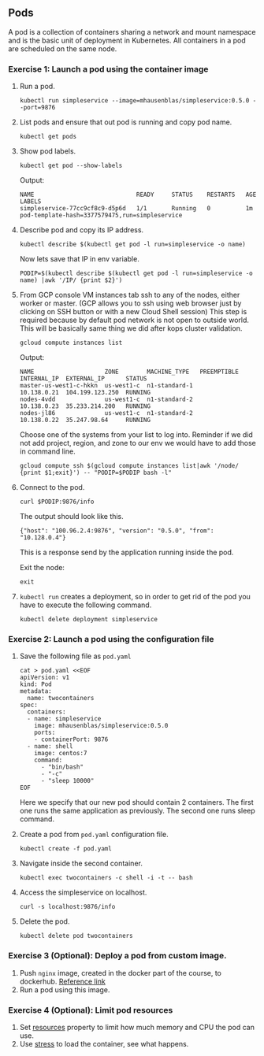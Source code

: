## Pods

A pod is a collection of containers sharing a network and mount namespace and is the basic unit of deployment in Kubernetes. All containers in a pod are scheduled on the same node.

### Exercise 1: Launch a pod using the container image

1. Run a pod.
    ```console
    kubectl run simpleservice --image=mhausenblas/simpleservice:0.5.0 --port=9876
    ```

1. List pods and ensure that out pod is running and copy pod name.
    ```console
    kubectl get pods
    ```

1. Show pod labels.
    ```console
    kubectl get pod --show-labels
    ```

    Output:
    ```
    NAME                             READY     STATUS    RESTARTS   AGE       LABELS
    simpleservice-77cc9cf8c9-d5p6d   1/1       Running   0          1m        pod-template-hash=3377579475,run=simpleservice
    ```

1. Describe pod and copy its IP address.
    ```console
    kubectl describe $(kubectl get pod -l run=simpleservice -o name)
    ```

    Now lets save that IP in env variable.
    ```shell
    PODIP=$(kubectl describe $(kubectl get pod -l run=simpleservice -o name) |awk '/IP/ {print $2}')
    ```

1. From GCP console VM instances tab ssh to any of the nodes, either worker or master. (GCP allows you to ssh using web browser just by clicking on SSH button or with a new Cloud Shell session) This step is required because by default pod network is not open to outside world. This will be basically same thing we did after kops cluster validation.

    ```console
    gcloud compute instances list
    ```

    Output:
    ```console
    NAME                    ZONE        MACHINE_TYPE   PREEMPTIBLE  INTERNAL_IP  EXTERNAL_IP      STATUS
    master-us-west1-c-hkkn  us-west1-c  n1-standard-1               10.138.0.21  104.199.123.250  RUNNING
    nodes-4vdd              us-west1-c  n1-standard-2               10.138.0.23  35.233.214.200   RUNNING
    nodes-jl86              us-west1-c  n1-standard-2               10.138.0.22  35.247.98.64     RUNNING
    ```

    Choose one of the systems from your list to log into. Reminder if we did not add project, region, and zone to our env we would have to add those in command line.

    ```shell
    gcloud compute ssh $(gcloud compute instances list|awk '/node/ {print $1;exit}') -- "PODIP=$PODIP bash -l"
    ```

1. Connect to the pod.
    ```shell
    curl $PODIP:9876/info
    ```
    The output should look like this.
    ```shell
    {"host": "100.96.2.4:9876", "version": "0.5.0", "from": "10.128.0.4"}
    ```
    This is a response send by the application running inside the pod.

    Exit the node:
    ```console
    exit
    ```

1. `kubectl run` creates a deployment, so in order to get rid of the pod you have to execute the following command.
    ```console
    kubectl delete deployment simpleservice
    ```

### Exercise 2: Launch a pod using the configuration file

1. Save the following file as `pod.yaml`
    ```console
    cat > pod.yaml <<EOF
    apiVersion: v1
    kind: Pod
    metadata:
      name: twocontainers
    spec:
      containers:
      - name: simpleservice
        image: mhausenblas/simpleservice:0.5.0
        ports:
        - containerPort: 9876
      - name: shell
        image: centos:7
        command:
          - "bin/bash"
          - "-c"
          - "sleep 10000"
    EOF
    ```
    Here we specify that our new pod should contain 2 containers. The first one runs the same application as previously. The second one runs sleep command.

1. Create a pod from `pod.yaml` configuration file.
    ```console
    kubectl create -f pod.yaml
    ```

1. Navigate inside the second container.
    ```console
    kubectl exec twocontainers -c shell -i -t -- bash
    ```

1. Access the simpleservice on localhost.
    ```console
    curl -s localhost:9876/info
    ```

1. Delete the pod.
    ```console
    kubectl delete pod twocontainers
    ```

### Exercise 3 (Optional): Deploy a pod from custom image.

1. Push `nginx` image, created in the docker part of the course, to dockerhub. [Reference link](https://ropenscilabs.github.io/r-docker-tutorial/04-Dockerhub.html)
1. Run a pod using this image.

### Exercise 4 (Optional): Limit pod resources

1. Set [resources](https://kubernetes.io/docs/concepts/configuration/manage-compute-resources-container/) property to limit how much memory and CPU the pod can use.
1. Use [stress](https://linux.die.net/man/1/stress) to load the container, see what happens.
